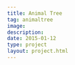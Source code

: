 ```yaml
---
title: Animal Tree
tag: animaltree
image: 
description: 
date: 2015-01-12
type: project
layout: project.html
---
```



